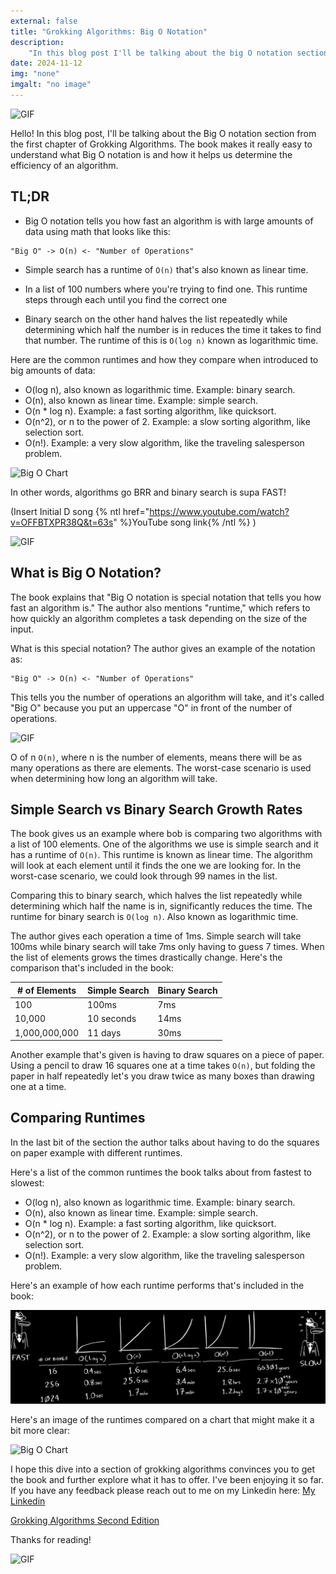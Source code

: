 ```yaml
---
external: false
title: "Grokking Algorithms: Big O Notation"
description:
    "In this blog post I'll be talking about the big O notation section of the first chapter from grokking algorithms"
date: 2024-11-12
img: "none"
imgalt: "no image"
---
```


![GIF](https://media.giphy.com/media/v1.Y2lkPTc5MGI3NjExaWR1NWh5MTB3bnd3b2sybzhwMmJoMjJmc3A1M2YzMTRrZXVqNWNrZiZlcD12MV9naWZzX3NlYXJjaCZjdD1n/xTiIzJSKB4l7xTouE8/giphy.gif)

Hello! In this blog post, I'll be talking about the Big O notation section from the first chapter of Grokking
Algorithms. The book makes it really easy to understand what Big O notation is and how it helps us determine the
efficiency of an algorithm.

## TL;DR

-   Big O notation tells you how fast an algorithm is with large amounts of data using math that looks like this:

```
"Big O" -> O(n) <- "Number of Operations"
```

-   Simple search has a runtime of `O(n)` that's also known as linear time.

-   In a list of 100 numbers where you're trying to find one. This runtime steps through each until you find the correct
    one

-   Binary search on the other hand halves the list repeatedly while determining which half the number is in reduces the
    time it takes to find that number. The runtime of this is `O(log n)` known as logarithmic time.

Here are the common runtimes and how they compare when introduced to big amounts of data:

-   O(log n), also known as logarithmic time. Example: binary search.
-   O(n), also known as linear time. Example: simple search.
-   O(n \* log n). Example: a fast sorting algorithm, like quicksort.
-   O(n^2), or n to the power of 2. Example: a slow sorting algorithm, like selection sort.
-   O(n!). Example: a very slow algorithm, like the traveling salesperson problem.

![Big O Chart](https://miro.medium.com/v2/resize:fit:1400/1*5ZLci3SuR0zM_QlZOADv8Q.jpeg)

In other words, algorithms go BRR and binary search is supa FAST!

(Insert Initial D song {% ntl href="https://www.youtube.com/watch?v=OFFBTXPR38Q&t=63s" %}YouTube song link{% /ntl %} )

![GIF](https://media.giphy.com/media/EKUuPwmQB5CpO/giphy.gif?cid=790b7611kd5vs3oianic2petchy61l4uml41arq2b7o6mmid&ep=v1_gifs_search&rid=giphy.gif&ct=g)

## What is Big O Notation?

The book explains that "Big O notation is special notation that tells you how fast an algorithm is." The author also
mentions "runtime," which refers to how quickly an algorithm completes a task depending on the size of the input.

What is this special notation? The author gives an example of the notation as:

```
"Big O" -> O(n) <- "Number of Operations"
```

This tells you the number of operations an algorithm will take, and it's called "Big O" because you put an uppercase "O"
in front of the number of operations.

![GIF](https://media.giphy.com/media/tMPSeKEplOfK0/giphy.gif?cid=ecf05e4768ljjdds0r5r9tscn2uinc1crflg9kd69s92v9a6&ep=v1_gifs_related&rid=giphy.gif&ct=g)

O of n `O(n)`, where n is the number of elements, means there will be as many operations as there are elements. The
worst-case scenario is used when determining how long an algorithm will take.

## Simple Search vs Binary Search Growth Rates

The book gives us an example where bob is comparing two algorithms with a list of 100 elements. One of the algorithms we
use is simple search and it has a runtime of `O(n)`. This runtime is known as linear time. The algorithm will look at
each element until it finds the one we are looking for. In the worst-case scenario, we could look through 99 names in
the list.

Comparing this to binary search, which halves the list repeatedly while determining which half the name is in,
significantly reduces the time. The runtime for binary search is `O(log n)`. Also known as logarithmic time.

The author gives each operation a time of 1ms. Simple search will take 100ms while binary search will take 7ms only
having to guess 7 times. When the list of elements grows the times drastically change. Here's the comparison that's
included in the book:

| # of Elements | Simple Search | Binary Search |
| ------------- | ------------- | ------------- |
| 100           | 100ms         | 7ms           |
| 10,000        | 10 seconds    | 14ms          |
| 1,000,000,000 | 11 days       | 30ms          |

Another example that's given is having to draw squares on a piece of paper. Using a pencil to draw 16 squares one at a
time takes `O(n)`, but folding the paper in half repeatedly let's you draw twice as many boxes than drawing one at a
time.

## Comparing Runtimes

In the last bit of the section the author talks about having to do the squares on paper example with different runtimes.

Here's a list of the common runtimes the book talks about from fastest to slowest:

-   O(log n), also known as logarithmic time. Example: binary search.
-   O(n), also known as linear time. Example: simple search.
-   O(n \* log n). Example: a fast sorting algorithm, like quicksort.
-   O(n^2), or n to the power of 2. Example: a slow sorting algorithm, like selection sort.
-   O(n!). Example: a very slow algorithm, like the traveling salesperson problem.

Here's an example of how each runtime performs that's included in the book:

![Comparison image](/public/images/postImages/big-o/Screenshot%20from%202024-11-14%2019-10-21.png)

Here's an image of the runtimes compared on a chart that might make it a bit more clear:

![Big O Chart](https://miro.medium.com/v2/resize:fit:1400/1*5ZLci3SuR0zM_QlZOADv8Q.jpeg)

I hope this dive into a section of grokking algorithms convinces you to get the book and further explore what it has to
offer. I've been enjoying it so far. If you have any feedback please reach out to me on my Linkedin here:
[My Linkedin](https://www.linkedin.com/in/carlos-luevano/)

[Grokking Algorithms Second Edition](https://www.amazon.com/Grokking-Algorithms-Second-Aditya-Bhargava/dp/1633438538?crid=35UBVF3SO8SHW&dib=eyJ2IjoiMSJ9.udKCRwfqvqqXcW7DFKotFoK3jLzxS09orNAGvMOeslxvQHkO-ZuDRr-FwU0JqBbRYt5m0KbEycWPOcx8Ov6M74jNCd-wzD8BvbtowZjDLz1ISiA_YCmGH_h_Ay6PWo9IxiFGHruWejuYqP8RsrvRxz2a0btCP0L4SPSgJxF5kZZLv-ZVrZwxK03ButoCoREYUcsOfWZES0_FAKakusXaNnwWPpSVrjziEsfzEZQ6Gg8.A0aaE75YquvN4knPrjsTGL2IQ0aqvmVckcSEI4HrzzA&dib_tag=se&keywords=grokking+algorithms&qid=1731631158&sprefix=grokking+%2Caps%2C157&sr=8-1)

Thanks for reading!

![GIF](https://media.giphy.com/media/uiMIJMFYgRaAz5Pcb7/giphy.gif?cid=790b76111rot0hoxly6iepid9ebderpp22stylkon30frxwf&ep=v1_gifs_search&rid=giphy.gif&ct=g)
